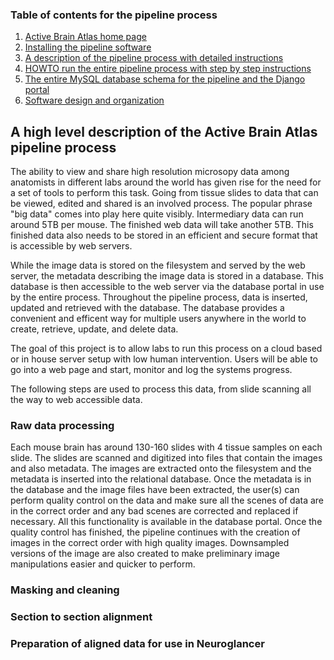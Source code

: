 ### Table of contents for the pipeline process
1. [Active Brain Atlas home page](https://github.com/ActiveBrainAtlas2)
1. [Installing the pipeline software](docs/SETUP.md)
1. [A description of the pipeline process with detailed instructions](docs/PROCESS.md)
1. [HOWTO run the entire pipeline process with step by step instructions](docs/RUNNING.md)
1. [The entire MySQL database schema for the pipeline and the Django portal](schema.sql)
1. [Software design and organization](docs/Design.md)

## A high level description of the Active Brain Atlas pipeline process

The ability to view and share high resolution microsopy data among anatomists in
different labs around the world has given rise for the need for a set of tools
to perform this task. Going from tissue slides to data that can be viewed, edited
and shared is an involved process. The popular phrase "big data" comes into play
here quite visibly. Intermediary data can run around 5TB per mouse. The finished
web data will take another 5TB. This finished data also needs to be stored in
an efficient and secure format that is accessible by web servers. 

While the image data is stored on the filesystem and served by the web server,
the metadata describing the image data is stored in a database. This database
is then accessible to the web server via the database portal in use by the entire
process. Throughout the pipeline process, data is inserted, updated
and retrieved with the database. The database provides a convenient and efficent
way for multiple users anywhere in the world to create, retrieve, update, and 
delete data.  

The goal of this project is to allow labs to run this process on a cloud based or
in house server setup with low human intervention. Users will be able to go
into a web page and start, monitor and log the systems progress.

The following steps are used to process this data, from slide scanning all the 
way to web accessible data.

### Raw data processing

Each mouse brain has around 130-160 slides with 4 tissue samples on each slide.
The slides are scanned and digitized into files that contain the images and also
metadata. The images are extracted onto the filesystem and the metadata is 
inserted into the relational database. Once the metadata is in the database
and the image files have been extracted, the user(s) can perform quality control
on the data and make sure all the scenes of data are in the correct order
and any bad scenes are corrected and replaced if necessary. All this functionality
is available in the database portal. Once the quality control has finished,
the pipeline continues with the creation of images in the correct order with
high quality images. Downsampled versions of the image are also created to make
preliminary image manipulations easier and quicker to perform.


### Masking and cleaning

### Section to section alignment

### Preparation of aligned data for use in Neuroglancer